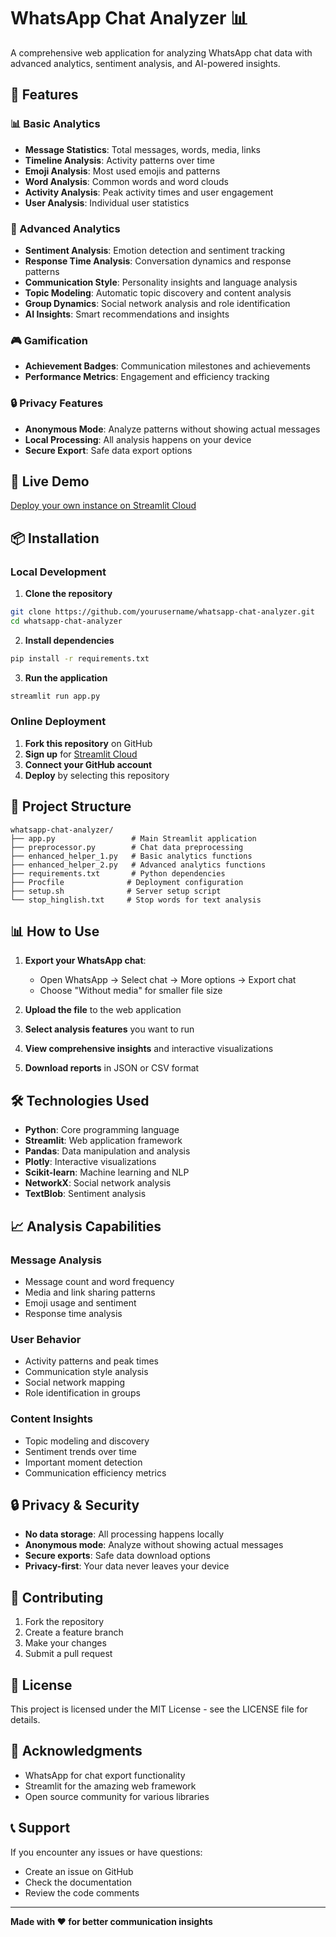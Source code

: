 # WhatsApp Chat Analyzer 📊

A comprehensive web application for analyzing WhatsApp chat data with advanced analytics, sentiment analysis, and AI-powered insights.

## 🌟 Features

### 📊 Basic Analytics
- **Message Statistics**: Total messages, words, media, links
- **Timeline Analysis**: Activity patterns over time
- **Emoji Analysis**: Most used emojis and patterns
- **Word Analysis**: Common words and word clouds
- **Activity Analysis**: Peak activity times and user engagement
- **User Analysis**: Individual user statistics

### 🧠 Advanced Analytics
- **Sentiment Analysis**: Emotion detection and sentiment tracking
- **Response Time Analysis**: Conversation dynamics and response patterns
- **Communication Style**: Personality insights and language analysis
- **Topic Modeling**: Automatic topic discovery and content analysis
- **Group Dynamics**: Social network analysis and role identification
- **AI Insights**: Smart recommendations and insights

### 🎮 Gamification
- **Achievement Badges**: Communication milestones and achievements
- **Performance Metrics**: Engagement and efficiency tracking

### 🔒 Privacy Features
- **Anonymous Mode**: Analyze patterns without showing actual messages
- **Local Processing**: All analysis happens on your device
- **Secure Export**: Safe data export options

## 🚀 Live Demo

[Deploy your own instance on Streamlit Cloud](https://streamlit.io/cloud)

## 📦 Installation

### Local Development

1. **Clone the repository**
```bash
git clone https://github.com/yourusername/whatsapp-chat-analyzer.git
cd whatsapp-chat-analyzer
```

2. **Install dependencies**
```bash
pip install -r requirements.txt
```

3. **Run the application**
```bash
streamlit run app.py
```

### Online Deployment

1. **Fork this repository** on GitHub
2. **Sign up** for [Streamlit Cloud](https://streamlit.io/cloud)
3. **Connect your GitHub account**
4. **Deploy** by selecting this repository

## 📁 Project Structure

```
whatsapp-chat-analyzer/
├── app.py                 # Main Streamlit application
├── preprocessor.py        # Chat data preprocessing
├── enhanced_helper_1.py   # Basic analytics functions
├── enhanced_helper_2.py   # Advanced analytics functions
├── requirements.txt       # Python dependencies
├── Procfile              # Deployment configuration
├── setup.sh              # Server setup script
└── stop_hinglish.txt     # Stop words for text analysis
```

## 📊 How to Use

1. **Export your WhatsApp chat**:
   - Open WhatsApp → Select chat → More options → Export chat
   - Choose "Without media" for smaller file size

2. **Upload the file** to the web application

3. **Select analysis features** you want to run

4. **View comprehensive insights** and interactive visualizations

5. **Download reports** in JSON or CSV format

## 🛠️ Technologies Used

- **Python**: Core programming language
- **Streamlit**: Web application framework
- **Pandas**: Data manipulation and analysis
- **Plotly**: Interactive visualizations
- **Scikit-learn**: Machine learning and NLP
- **NetworkX**: Social network analysis
- **TextBlob**: Sentiment analysis

## 📈 Analysis Capabilities

### Message Analysis
- Message count and word frequency
- Media and link sharing patterns
- Emoji usage and sentiment
- Response time analysis

### User Behavior
- Activity patterns and peak times
- Communication style analysis
- Social network mapping
- Role identification in groups

### Content Insights
- Topic modeling and discovery
- Sentiment trends over time
- Important moment detection
- Communication efficiency metrics

## 🔒 Privacy & Security

- **No data storage**: All processing happens locally
- **Anonymous mode**: Analyze without showing actual messages
- **Secure exports**: Safe data download options
- **Privacy-first**: Your data never leaves your device

## 🤝 Contributing

1. Fork the repository
2. Create a feature branch
3. Make your changes
4. Submit a pull request

## 📄 License

This project is licensed under the MIT License - see the LICENSE file for details.

## 🙏 Acknowledgments

- WhatsApp for chat export functionality
- Streamlit for the amazing web framework
- Open source community for various libraries

## 📞 Support

If you encounter any issues or have questions:
- Create an issue on GitHub
- Check the documentation
- Review the code comments

---

**Made with ❤️ for better communication insights** 